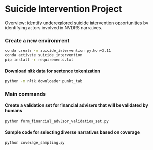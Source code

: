 # Suicide Intervention Project

Overview: identify underexplored suicide intervention opportunities by identifying actors involved in NVDRS narratives. 

### Create a new environment

```bash
conda create -n suicide_intervention python=3.11
conda activate suicide_intervention
pip install -r requirements.txt
```

#### Download nltk data for sentence tokenization
```bash
python -m nltk.downloader punkt_tab
```

### Main commands 

#### Create a validation set for financial advisors that will be validated by humans 
```bash 
python form_financial_advisor_validation_set.py
```

#### Sample code for selecting diverse narratives based on coverage

```bash
python coverage_sampling.py
```

